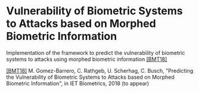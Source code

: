 # Vulnerability of Biometric Systems to Attacks based on Morphed Biometric Information

Implementation of the framework to predict the vulnerability of biometric systems to attacks using morphed biometric information [[BMT18]](https://doi.org/10.1049/iet-bmt.2017.0144)

[[BMT18]](https://doi.org/10.1049/iet-bmt.2017.0144) M. Gomez-Barrero, C. Rathgeb, U. Scherhag, C. Busch, "Predicting the Vulnerability of Biometric Systems to Attacks based on Morphed Biometric Information",  in IET Biometrics, 2018 (to appear)
